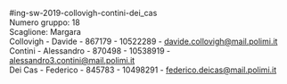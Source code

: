 #ing-sw-2019-collovigh-contini-dei_cas  
Numero gruppo: 18  
Scaglione: Margara  
Collovigh - Davide - 867179 - 10522289 - davide.collovigh@mail.polimi.it  
Contini - Alessandro - 870498 - 10538919 - alessandro3.contini@mail.polimi.it  
Dei Cas - Federico - 845783 - 10498291 - federico.deicas@mail.polimi.it  